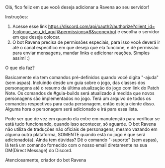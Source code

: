 Olá, fico feliz em que você deseja adicionar a Ravena ao seu servidor!

Instruções:

1. Acesse esse link https://discord.com/api/oauth2/authorize?client_id=(coloque_seu_id_aqui)&permissions=8&scope=bot e escolha o servidor em que deseja colocar.
2. O bot Ravena precisa de permissões especiais, para isso você deverá ir até o canal especifíco em que deseja que ela funcione, e dê permissão para enviar mensagens, mandar links e adicionar reações.
Simples assim! :)

O que ela faz?

Basicamente ela tem comandos pré-definidos quando você digita "-ajuda" (sem aspas). Incluindo desde um guia sobre o jogo, das classes dos personagens até o resumo da última atualização do jogo com link do Patch Note.
Os comandos de #guia-builds será atualizado á medida que novos personagens são implementados no jogo.
Terá um arquivo de todos os comandos respectivos para cada personagem, então esteja ciente disso. Alguma hora o personagem será adicionado e irá para essa lista.

Pode ser que de vez em quando ela entre em manutenção para verificar se está tudo funcionando, quando isso acontecer, só aguarde.
O bot Ravena não utiliza de traduções não oficiais de personagens, mesmo vazando em alguma outra plataforma, SOMENTE quando está no jogo é que será adicionado(a).
Ainda tem dúvidas? Dê o comando "-suporte" (sem aspas), lá terá um comando fornecido com o nosso email diretamente na sua DM(Direct Message) do Discord.


Atenciosamente,
criador do bot Ravena

